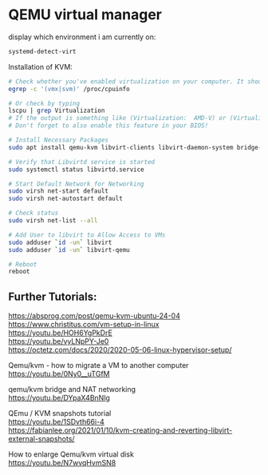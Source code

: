 # QEMU virtual manager

display which environment i am currently on:
```bash
systemd-detect-virt
```

Installation of KVM:
```bash
# Check whether you've enabled virtualization on your computer. It should be above 0
egrep -c '(vmx|svm)' /proc/cpuinfo

# Or check by typing
lscpu | grep Virtualization
# If the output is something like (Virtualization:  AMD-V) or (Virtualization:  VT-x) then it should work.
# Don't forget to also enable this feature in your BIOS!

# Install Necessary Packages
sudo apt install qemu-kvm libvirt-clients libvirt-daemon-system bridge-utils virtinst libvirt-daemon virt-manager -y

# Verify that Libvirtd service is started
sudo systemctl status libvirtd.service

# Start Default Network for Networking
sudo virsh net-start default
sudo virsh net-autostart default

# Check status
sudo virsh net-list --all

# Add User to libvirt to Allow Access to VMs
sudo adduser `id -un` libvirt
sudo adduser `id -un` libvirt-qemu

# Reboot
reboot
```

## Further Tutorials:

https://absprog.com/post/qemu-kvm-ubuntu-24-04  
https://www.christitus.com/vm-setup-in-linux  
https://youtu.be/HOH6YgPkDrE  
https://youtu.be/vyLNpPY-Je0  
https://octetz.com/docs/2020/2020-05-06-linux-hypervisor-setup/  

Qemu/kvm - how to migrate a VM to another computer  
https://youtu.be/0Ny0__uTGfM  

qemu/kvm bridge and NAT networking  
https://youtu.be/DYpaX4BnNlg  

QEmu / KVM snapshots tutorial  
https://youtu.be/1SDvth66i-4  
https://fabianlee.org/2021/01/10/kvm-creating-and-reverting-libvirt-external-snapshots/  

How to enlarge Qemu/kvm virtual disk  
https://youtu.be/N7wvqHvmSN8  

